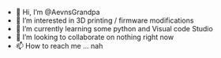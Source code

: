 - 👋 Hi, I’m @AevnsGrandpa
- 👀 I’m interested in 3D printing / firmware modifications
- 🌱 I’m currently learning some python and Visual code Studio
- 💞️ I’m looking to collaborate on nothing right now
- 📫 How to reach me ... nah

<!---
AevnsGrandpa/AevnsGrandpa is a ✨ special ✨ repository because its `README.md` (this file) appears on your GitHub profile.
You can click the Preview link to take a look at your changes.
--->
